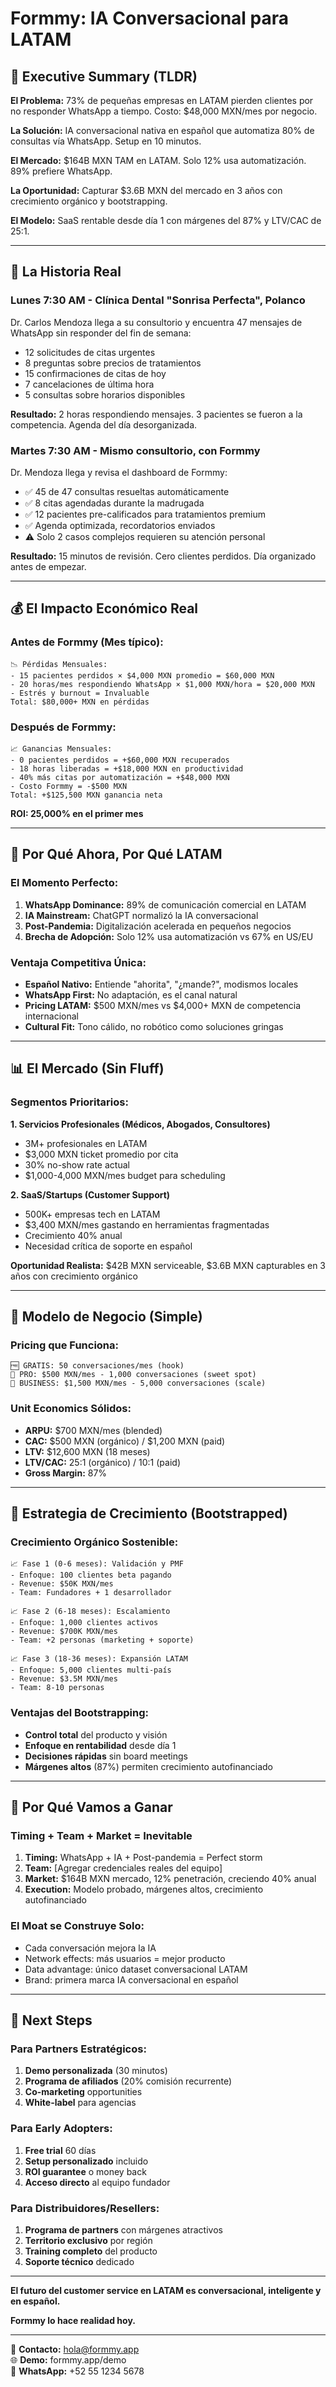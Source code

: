 # Formmy: IA Conversacional para LATAM

## 🎯 Executive Summary (TLDR)

**El Problema:** 73% de pequeñas empresas en LATAM pierden clientes por no responder WhatsApp a tiempo. Costo: $48,000 MXN/mes por negocio.

**La Solución:** IA conversacional nativa en español que automatiza 80% de consultas vía WhatsApp. Setup en 10 minutos.

**El Mercado:** $164B MXN TAM en LATAM. Solo 12% usa automatización. 89% prefiere WhatsApp.

**La Oportunidad:** Capturar $3.6B MXN del mercado en 3 años con crecimiento orgánico y bootstrapping.

**El Modelo:** SaaS rentable desde día 1 con márgenes del 87% y LTV/CAC de 25:1.

---

## 📖 La Historia Real

### **Lunes 7:30 AM - Clínica Dental "Sonrisa Perfecta", Polanco**

Dr. Carlos Mendoza llega a su consultorio y encuentra 47 mensajes de WhatsApp sin responder del fin de semana:

- 12 solicitudes de citas urgentes
- 8 preguntas sobre precios de tratamientos
- 15 confirmaciones de citas de hoy
- 7 cancelaciones de última hora
- 5 consultas sobre horarios disponibles

**Resultado:** 2 horas respondiendo mensajes. 3 pacientes se fueron a la competencia. Agenda del día desorganizada.

### **Martes 7:30 AM - Mismo consultorio, con Formmy**

Dr. Mendoza llega y revisa el dashboard de Formmy:

- ✅ 45 de 47 consultas resueltas automáticamente
- ✅ 8 citas agendadas durante la madrugada
- ✅ 12 pacientes pre-calificados para tratamientos premium
- ✅ Agenda optimizada, recordatorios enviados
- ⚠️ Solo 2 casos complejos requieren su atención personal

**Resultado:** 15 minutos de revisión. Cero clientes perdidos. Día organizado antes de empezar.

---

## 💰 El Impacto Económico Real

### **Antes de Formmy (Mes típico):**

```
📉 Pérdidas Mensuales:
- 15 pacientes perdidos × $4,000 MXN promedio = $60,000 MXN
- 20 horas/mes respondiendo WhatsApp × $1,000 MXN/hora = $20,000 MXN
- Estrés y burnout = Invaluable
Total: $80,000+ MXN en pérdidas
```

### **Después de Formmy:**

```
📈 Ganancias Mensuales:
- 0 pacientes perdidos = +$60,000 MXN recuperados
- 18 horas liberadas = +$18,000 MXN en productividad
- 40% más citas por automatización = +$48,000 MXN
- Costo Formmy = -$500 MXN
Total: +$125,500 MXN ganancia neta
```

**ROI: 25,000% en el primer mes**

---

## 🎯 Por Qué Ahora, Por Qué LATAM

### **El Momento Perfecto:**

1. **WhatsApp Dominance:** 89% de comunicación comercial en LATAM
2. **IA Mainstream:** ChatGPT normalizó la IA conversacional
3. **Post-Pandemia:** Digitalización acelerada en pequeños negocios
4. **Brecha de Adopción:** Solo 12% usa automatización vs 67% en US/EU

### **Ventaja Competitiva Única:**

- **Español Nativo:** Entiende "ahorita", "¿mande?", modismos locales
- **WhatsApp First:** No adaptación, es el canal natural
- **Pricing LATAM:** $500 MXN/mes vs $4,000+ MXN de competencia internacional
- **Cultural Fit:** Tono cálido, no robótico como soluciones gringas

---

## 📊 El Mercado (Sin Fluff)

### **Segmentos Prioritarios:**

**1. Servicios Profesionales (Médicos, Abogados, Consultores)**

- 3M+ profesionales en LATAM
- $3,000 MXN ticket promedio por cita
- 30% no-show rate actual
- $1,000-4,000 MXN/mes budget para scheduling

**2. SaaS/Startups (Customer Support)**

- 500K+ empresas tech en LATAM
- $3,400 MXN/mes gastando en herramientas fragmentadas
- Crecimiento 40% anual
- Necesidad crítica de soporte en español

**Oportunidad Realista:** $42B MXN serviceable, $3.6B MXN capturables en 3 años con crecimiento orgánico

---

## 🚀 Modelo de Negocio (Simple)

### **Pricing que Funciona:**

```
🆓 GRATIS: 50 conversaciones/mes (hook)
💼 PRO: $500 MXN/mes - 1,000 conversaciones (sweet spot)
🚀 BUSINESS: $1,500 MXN/mes - 5,000 conversaciones (scale)
```

### **Unit Economics Sólidos:**

- **ARPU:** $700 MXN/mes (blended)
- **CAC:** $500 MXN (orgánico) / $1,200 MXN (paid)
- **LTV:** $12,600 MXN (18 meses)
- **LTV/CAC:** 25:1 (orgánico) / 10:1 (paid)
- **Gross Margin:** 87%

---

## 🚀 Estrategia de Crecimiento (Bootstrapped)

### **Crecimiento Orgánico Sostenible:**

```
📈 Fase 1 (0-6 meses): Validación y PMF
- Enfoque: 100 clientes beta pagando
- Revenue: $50K MXN/mes
- Team: Fundadores + 1 desarrollador

📈 Fase 2 (6-18 meses): Escalamiento
- Enfoque: 1,000 clientes activos
- Revenue: $700K MXN/mes
- Team: +2 personas (marketing + soporte)

📈 Fase 3 (18-36 meses): Expansión LATAM
- Enfoque: 5,000 clientes multi-país
- Revenue: $3.5M MXN/mes
- Team: 8-10 personas
```

### **Ventajas del Bootstrapping:**

- **Control total** del producto y visión
- **Enfoque en rentabilidad** desde día 1
- **Decisiones rápidas** sin board meetings
- **Márgenes altos** (87%) permiten crecimiento autofinanciado

---

## 🎯 Por Qué Vamos a Ganar

### **Timing + Team + Market = Inevitable**

1. **Timing:** WhatsApp + IA + Post-pandemia = Perfect storm
2. **Team:** [Agregar credenciales reales del equipo]
3. **Market:** $164B MXN mercado, 12% penetración, creciendo 40% anual
4. **Execution:** Modelo probado, márgenes altos, crecimiento autofinanciado

### **El Moat se Construye Solo:**

- Cada conversación mejora la IA
- Network effects: más usuarios = mejor producto
- Data advantage: único dataset conversacional LATAM
- Brand: primera marca IA conversacional en español

---

## 🤝 Next Steps

### **Para Partners Estratégicos:**

1. **Demo personalizada** (30 minutos)
2. **Programa de afiliados** (20% comisión recurrente)
3. **Co-marketing** opportunities
4. **White-label** para agencias

### **Para Early Adopters:**

1. **Free trial** 60 días
2. **Setup personalizado** incluido
3. **ROI guarantee** o money back
4. **Acceso directo** al equipo fundador

### **Para Distribuidores/Resellers:**

1. **Programa de partners** con márgenes atractivos
2. **Territorio exclusivo** por región
3. **Training completo** del producto
4. **Soporte técnico** dedicado

---

**El futuro del customer service en LATAM es conversacional, inteligente y en español.**

**Formmy lo hace realidad hoy.**

---

📧 **Contacto:** hola@formmy.app  
🌐 **Demo:** formmy.app/demo  
📱 **WhatsApp:** +52 55 1234 5678
